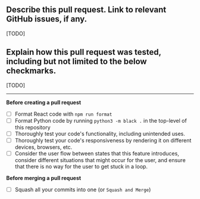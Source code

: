 ## Describe this pull request. Link to relevant GitHub issues, if any.

[TODO]

## Explain how this pull request was tested, including but not limited to the below checkmarks.

[TODO]

***

**Before creating a pull request**

- [ ] Format React code with `npm run format`
- [ ] Format Python code by running `python3 -m black .` in the top-level of this repository
- [ ] Thoroughly test your code's functionality, including unintended uses.
- [ ] Thoroughly test your code's responsiveness by rendering it on different devices, browsers, etc.
- [ ] Consider the user flow between states that this feature introduces, consider different situations that might occur for the user, and ensure that there is no way for the user to get stuck in a loop.

**Before merging a pull request**

- [ ] Squash all your commits into one (or `Squash and Merge`)
